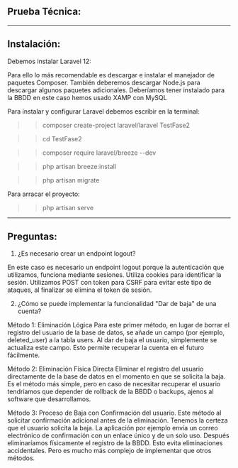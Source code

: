 Prueba Técnica:
-----------------------------------
-----------------------------------
Instalación:
-----------------------------------
Debemos instalar Laravel 12:

Para ello lo más recomendable es descargar e instalar el manejador de paquetes Composer.
También deberemos descargar Node.js para descargar algunos paquetes adicionales.
Deberíamos tener instalado para la BBDD en este caso hemos usado XAMP con MySQL

Para instalar y configurar Laravel debemos escribir en la terminal:
   >> composer create-project laravel/laravel TestFase2

   >> cd TestFase2

   >> composer require laravel/breeze --dev

   >> php artisan breeze:install

   >> php artisan migrate

Para arracar el proyecto: 

   >> php artisan serve

-----------------------------------
Preguntas:
-----------------------------------
1. ¿Es necesario crear un endpoint logout?
   
En este caso es necesario un endpoint logout  porque la autenticación que utilizamos, funciona mediante sesiones. Utiliza cookies para identificar la sesión.
Utilizamos POST con token para CSRF para evitar este tipo de ataques, al finalizar se elimina el token de sesión.


2. ¿Cómo se puede implementar la funcionalidad "Dar de baja" de una cuenta?

Método 1: Eliminación Lógica 
Para este primer método, en lugar de borrar el registro del usuario de la base de datos, se añade un campo (por ejemplo, deleted_user) a la tabla users. Al dar de baja el usuario, simplemente se actualiza este campo.
Esto permite recuperar la cuenta en el futuro fácilmente.

Método 2: Eliminación Física Directa
Eliminar el registro del usuario directamente de la base de datos en el momento en que se solicita la baja.
Es el método más simple, pero en caso de necesitar recuperar el usuario tendríamos que depender de rollback de la BBDD o backups, ajenos al software que desarrollamos. 


Método 3: Proceso de Baja con Confirmación del usuario.
Este método al solicitar confirmación adicional antes de la eliminación.
Tenemos la certeza que el usuario solicita la baja.
La aplicación por ejemplo envía un correo electrónico de confirmación con un enlace único y de un solo uso. Después eliminaríamos físicamente el registro de la BBDD.
Esto evita eliminaciones accidentales. Pero es mucho más complejo de implementar que otros métodos.

